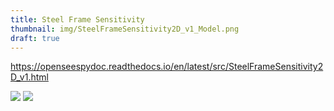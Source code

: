 ```yaml
---
title: Steel Frame Sensitivity
thumbnail: img/SteelFrameSensitivity2D_v1_Model.png
draft: true
---
```


https://openseespydoc.readthedocs.io/en/latest/src/SteelFrameSensitivity2D_v1.html

![](SteelFrameSensitivity2D_v1_Model.png)
![](SteelFrameSensitivity2D_v1.png)
